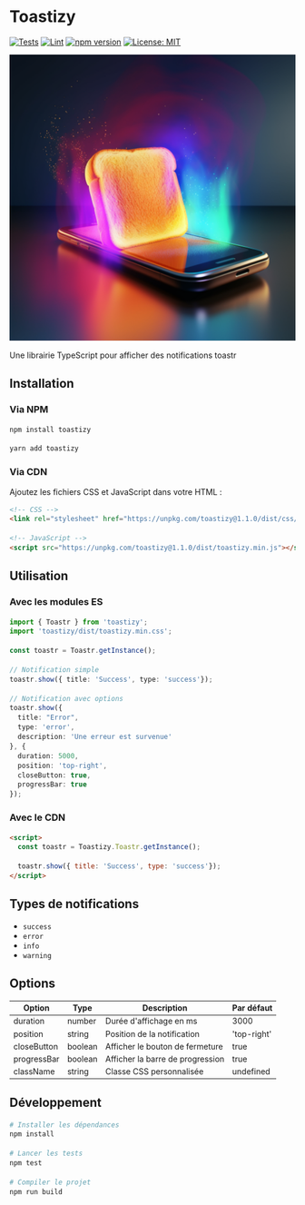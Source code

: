 # Toastizy

[![Tests](https://github.com/theodugautier/toastizy/actions/workflows/tests.yml/badge.svg)](https://github.com/theodugautier/toastizy/actions/workflows/tests.yml)
[![Lint](https://github.com/theodugautier/toastizy/actions/workflows/lint.yml/badge.svg)](https://github.com/theodugautier/toastizy/actions/workflows/lint.yml)
[![npm version](https://img.shields.io/npm/v/toastizy.svg)](https://www.npmjs.com/package/toastizy)
[![License: MIT](https://img.shields.io/badge/License-MIT-yellow.svg)](https://opensource.org/licenses/MIT)

![Toastizy Cover](cover.png)

Une librairie TypeScript pour afficher des notifications toastr

## Installation

### Via NPM

```bash
npm install toastizy

yarn add toastizy
```

### Via CDN

Ajoutez les fichiers CSS et JavaScript dans votre HTML :

```html
<!-- CSS -->
<link rel="stylesheet" href="https://unpkg.com/toastizy@1.1.0/dist/css/toastizy.min.css">

<!-- JavaScript -->
<script src="https://unpkg.com/toastizy@1.1.0/dist/toastizy.min.js"></script>
```

## Utilisation

### Avec les modules ES

```typescript
import { Toastr } from 'toastizy';
import 'toastizy/dist/toastizy.min.css';

const toastr = Toastr.getInstance();

// Notification simple
toastr.show({ title: 'Success', type: 'success'});

// Notification avec options
toastr.show({
  title: "Error",
  type: 'error',
  description: 'Une erreur est survenue'
}, {
  duration: 5000,
  position: 'top-right',
  closeButton: true,
  progressBar: true
});
```

### Avec le CDN

```html
<script>
  const toastr = Toastizy.Toastr.getInstance();

  toastr.show({ title: 'Success', type: 'success'});
</script>
```

## Types de notifications

- `success`
- `error`
- `info`
- `warning`

## Options

| Option | Type | Description | Par défaut |
|--------|------|-------------|------------|
| duration | number | Durée d'affichage en ms | 3000 |
| position | string | Position de la notification | 'top-right' |
| closeButton | boolean | Afficher le bouton de fermeture | true |
| progressBar | boolean | Afficher la barre de progression | true |
| className | string | Classe CSS personnalisée | undefined |

## Développement

```bash
# Installer les dépendances
npm install

# Lancer les tests
npm test

# Compiler le projet
npm run build
```
